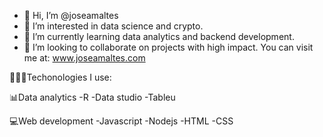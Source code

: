 - 👋 Hi, I’m @joseamaltes
- 👀 I’m interested in data science and crypto. 
- 🌱 I’m currently learning data analytics and backend development. 
- 💞️ I’m looking to collaborate on projects with high impact.
You can visit me at: www.joseamaltes.com

👨🏽‍💻Techonologies I use: 

📊Data analytics
-R
-Data studio
-Tableu

💻Web development
-Javascript 
-Nodejs
-HTML
-CSS





